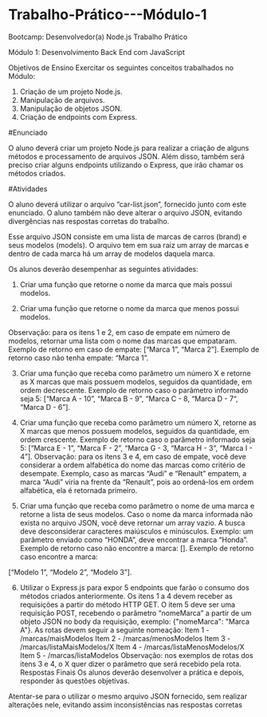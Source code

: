 # Trabalho-Prático---Módulo-1

Bootcamp: Desenvolvedor(a) Node.js
Trabalho Prático

Módulo 1: Desenvolvimento Back End com JavaScript

Objetivos de Ensino
Exercitar os seguintes conceitos trabalhados no Módulo:

1. Criação de um projeto Node.js.
2. Manipulação de arquivos.
3. Manipulação de objetos JSON.
4. Criação de endpoints com Express.

#Enunciado

O aluno deverá criar um projeto Node.js para realizar a criação de alguns 
métodos e processamento de arquivos JSON. Além disso, também será 
preciso criar alguns endpoints utilizando o Express, que irão chamar os 
métodos criados.

#Atividades

O aluno deverá utilizar o arquivo “car-list.json”, fornecido junto com este 
enunciado.  O aluno também não deve alterar o arquivo JSON, evitando divergências nas respostas 
corretas do trabalho.

Esse arquivo JSON consiste em uma lista de marcas de carros (brand) e seus 
modelos (models). O arquivo tem em sua raiz um array de marcas e dentro de cada 
marca há um array de modelos daquela marca. 

Os alunos deverão desempenhar as seguintes atividades:

1. Criar uma função que retorne o nome da marca que mais possui modelos.

2. Criar uma função que retorne o nome da marca que menos possui modelos. 

Observação: para os itens 1 e 2, em caso de empate em número de modelos, 
retornar uma lista com o nome das marcas que empataram. Exemplo de retorno 
em caso de empate: [“Marca 1”, “Marca 2”]. Exemplo de retorno caso não tenha 
empate: “Marca 1”.

3. Criar uma função que receba como parâmetro um número X e retorne as X 
marcas que mais possuem modelos, seguidos da quantidade, em ordem 
decrescente. Exemplo de retorno caso o parâmetro informado seja 5: 
[“Marca A - 10”, “Marca B - 9”, “Marca C - 8, “Marca D - 7“, “Marca D - 6”].

4. Criar uma função que receba como parâmetro um número X, retorne as X 
marcas que menos possuem modelos, seguidos da quantidade, em ordem 
crescente. Exemplo de retorno caso o parâmetro informado seja 5: 
[“Marca E - 1”, “Marca F - 2”, “Marca G - 3, “Marca H - 3“, “Marca I - 4”].
Observação: para os itens 3 e 4, em caso de empate, você deve considerar a ordem 
alfabética do nome das marcas como critério de desempate. Exemplo, caso as 
marcas “Audi” e “Renault” empatem, a marca “Audi” viria na frente da “Renault”, 
pois ao ordená-los em ordem alfabética, ela é retornada primeiro.

5. Criar uma função que receba como parâmetro o nome de uma marca e 
retorne a lista de seus modelos. Caso o nome da marca informada não 
exista no arquivo JSON, você deve retornar um array vazio. A busca deve 
desconsiderar caracteres maiúsculos e minúsculos. Exemplo: um 
parâmetro enviado como “HONDA”, deve encontrar a marca “Honda”. 
Exemplo de retorno caso não encontre a marca: []. Exemplo de retorno caso 
encontre a marca: 

[“Modelo 1”, “Modelo 2”, “Modelo 3”].

6. Utilizar o Express.js para expor 5 endpoints que farão o consumo dos 
métodos criados anteriormente. Os itens 1 a 4 devem receber as 
requisições a partir do método HTTP GET. O item 5 deve ser uma requisição 
POST, recebendo o parâmetro “nomeMarca” a partir de um objeto JSON no 
body da requisição, exemplo: {"nomeMarca": "Marca A"}. As rotas devem 
seguir a seguinte nomeação:
Item 1 - /marcas/maisModelos
Item 2 - /marcas/menosModelos
Item 3 - /marcas/listaMaisModelos/X
Item 4 - /marcas/listaMenosModelos/X
Item 5 - /marcas/listaModelos
Observação: nos exemplos de rotas dos itens 3 e 4, o X quer dizer o parâmetro que 
será recebido pela rota.
Respostas Finais
Os alunos deverão desenvolver a prática e depois, responder às questões objetivas. 

Atentar-se para o utilizar o mesmo arquivo JSON fornecido, sem realizar alterações 
nele, evitando assim inconsistências nas respostas corretas
